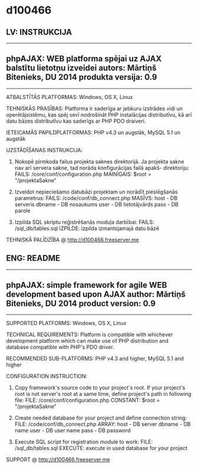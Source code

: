 d100466
=======

LV: INSTRUKCIJA
---------------------------------------------------------------------
---------------------------------------------------------------------
phpAJAX: WEB platforma spējai uz AJAX balstītu lietotņu izveidei
autors: Mārtiņš Bitenieks, DU 2014
produkta versija: 0.9
---------------------------------------------------------------------
---------------------------------------------------------------------
ATBALSTĪTĀS PLATFORMAS:
Windows, OS X, Linux

TEHNISKĀS PRASĪBAS:
Platforma ir saderīga ar jebkuru izstrādes vidi un operētājsistēmu,
kas spēj sevī nodrošināt PHP instalācijas distributīvu, kā arī
datu bāzes distributīvu kas saderīgs ar PHP PDO draiveri.

IETEICAMĀS PAPILDPLATFORMAS:
PHP v4.3 un augstāk, MySQL 5.1 un augstāk

UZSTĀDĪŠANAS INSTRUKCIJA:
1. Nokopē pirmkoda failus projekta saknes direktorijā. Ja projekta
sakne nav arī servera sakne, tad norāda konfigurācijas failā apakš-
direktoriju:
	FAILS: /core/conf/configuration.php
	MAINĪGAIS: $root = "/projektaSakne"

2. Izveidot nepieciešamo datubāzi projektam un norādīt pieslēgšanās
parametrus:
	FAILS: /code/conf/db_connect.php
	MASĪVS:
		host - DB serveris
		dbname - DB nosaukums
		user - DB lietotājvārds
		pass - DB parole

3. Izpilda SQL skriptu reģistrēšanās moduļa darbībai:
	FAILS: /sql_db/tables.sql
	IZPILDE: izpilda izmantojamajā datu bāzē

TEHNISKĀ PALĪDZĪBA @ http://d100466.freeserver.me


ENG: README
---------------------------------------------------------------------
---------------------------------------------------------------------
phpAJAX: simple framework for agile WEB development based upon AJAX
author: Mārtiņš Bitenieks, DU 2014
product version: 0.9
---------------------------------------------------------------------
---------------------------------------------------------------------
SUPPORTED PLATFORMS:
Windows, OS X, Linux

TECHNICAL REQUIREMENTS:
Platform is compatible with whichever development platform which can
make use of PHP distribution and database compatible with PHP's PDO
driver.

RECOMMENDED SUB-PLATFORMS:
PHP v4.3 and higher, MySQL 5.1 and higher

CONFIGURATION INSTRUCTION:
1. Copy framework's source code to your project's root. If your
project's root is not server's root at a same time, define project's
path in following file:
	FILE: /core/conf/configuration.php
	CONSTANT: $root = "/projektaSakne"

2. Create needed database for your project and define connection
string:
	FILE: /code/conf/db_connect.php
	ARRAY:
		host - DB server
		dbname - DB name
		user - DB user name
		pass - DB password

3. Execute SQL script for registration module to work:
	FILE: /sql_db/tables.sql
	EXECUTE: execute in used database for your project

SUPPORT @ http://d100466.freeserver.me
